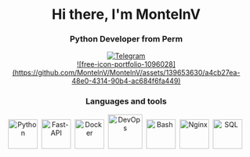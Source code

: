 <div id="header" align="center">
  <h1>Hi there, I'm MontelnV</h1>
  <h3>Python Developer from Perm</h3>
<div id="socials" align="center">
  <a href="https://t.me/MontelnV">
    <img src="https://img.shields.io/badge/Telegram-blue?style=for-the-badge&logo=telegram&logoColor=white" alt="Telegram"/>
  </a>
</div>
<a href="https://montelnv.github.io/">![free-icon-portfolio-1096028](https://github.com/MontelnV/MontelnV/assets/139653630/a4cb27ea-48e0-4314-90b4-ac684f6fa449)</a>

<h3>Languages and tools</h3>

<img src="https://cdn.jsdelivr.net/gh/devicons/devicon@latest/icons/python/python-original.svg" title="Python" width="60" height="60"/>&nbsp;
<img src="https://cdn.jsdelivr.net/gh/devicons/devicon@latest/icons/fastapi/fastapi-original.svg" title="Fast-API" width="60" height="60"/>&nbsp;
<img src="https://cdn.jsdelivr.net/gh/devicons/devicon@latest/icons/docker/docker-original.svg" title="Docker" width="60" height="60"/>&nbsp;
<img src="https://cdn.worldvectorlogo.com/logos/devops-2.svg" title="DevOps" width="70" height="70"/>&nbsp;
<img src="https://cdn.jsdelivr.net/gh/devicons/devicon@latest/icons/bash/bash-original.svg" title="Bash" width="60" height="60"/>&nbsp;
<img src="https://cdn.jsdelivr.net/gh/devicons/devicon@latest/icons/nginx/nginx-original.svg" title="Nginx" width="60" height="60"/>&nbsp;
<img src="https://cdn.jsdelivr.net/gh/devicons/devicon@latest/icons/sqlalchemy/sqlalchemy-original.svg" title="SQL" width="60" height="60"/>&nbsp;
